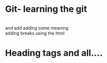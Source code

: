 # Git- learning the git 
<br> and add adding some meaning <br> adding breaks using the html 
<h1>Heading tags and all.... </h1>
